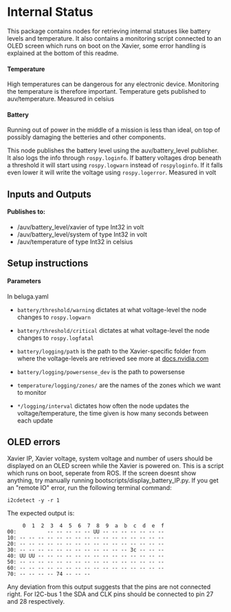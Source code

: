 # Internal Status

This package contains nodes for retrieving internal statuses like battery levels and temperature. It also contains a monitoring script connected to an OLED screen which runs on boot on the Xavier, some error handling is explained at the bottom of this readme.

#### Temperature
High temperatures can be dangerous for any electronic device. Monitoring the temperature is therefore important. Temperature gets published to auv/temperature. Measured in celsius

#### Battery
Running out of power in the middle of a mission is less than ideal, on top of possibly damaging the betteries and other components.

This node publishes the battery level using the auv/battery_level publisher. It also logs the info through `rospy.loginfo`. If battery voltages drop beneath a threshold it will start using `rospy.logwarn` instead of `rospyloginfo`. If it falls even lower it will write the voltage using `rospy.logerror`. Measured in volt

## Inputs and Outputs

#### Publishes to:
* /auv/battery_level/xavier of type Int32 in volt
* /auv/battery_level/system of type Int32 in volt
* /auv/temperature of type Int32 in celsius

## Setup instructions

#### Parameters
In beluga.yaml

* `battery/threshold/warning` dictates at what voltage-level the node changes to `rospy.logwarn`

* `battery/threshold/critical` dictates at what voltage-level the node changes to `rospy.logfatal`

* `battery/logging/path` is the path to the Xavier-specific folder from where the voltage-levels are retrieved see more at [docs.nvidia.com](https://docs.nvidia.com/jetson/l4t/index.html#page/Tegra%20Linux%20Driver%20Package%20Development%20Guide/power_management_jetson_xavier.html#wwpID0E0AG0HA)

* `battery/logging/powersense_dev` is the path to powersense

* `temperature/logging/zones/` are the names of the zones which we want to monitor

* `*/logging/interval` dictates how often the node updates the voltage/temperature, the time given is how many seconds between each update

## OLED errors
Xavier IP, Xavier voltage, system voltage and number of users should be displayed on an OLED screen while the Xavier is powered on.
This is a script which runs on boot, seperate from ROS. 
If the screen doesnt show anything, try manually running bootscripts/display_battery_IP.py.
If you get an "remote IO" error, run the following terminal command:
```
i2cdetect -y -r 1
```
The expected output is:
```
     0  1  2  3  4  5  6  7  8  9  a  b  c  d  e  f
00:          -- -- -- -- -- UU -- -- -- -- -- -- -- 
10: -- -- -- -- -- -- -- -- -- -- -- -- -- -- -- -- 
20: -- -- -- -- -- -- -- -- -- -- -- -- -- -- -- -- 
30: -- -- -- -- -- -- -- -- -- -- -- -- 3c -- -- -- 
40: UU UU -- -- -- -- -- -- -- -- -- -- -- -- -- -- 
50: -- -- -- -- -- -- -- -- -- -- -- -- -- -- -- -- 
60: -- -- -- -- -- -- -- -- -- -- -- -- -- -- -- -- 
70: -- -- -- -- 74 -- -- --                         
```
Any deviation from this output suggests that the pins are not connected right.
For I2C-bus 1 the SDA and CLK pins should be connected to pin 27 and 28 respectively.
